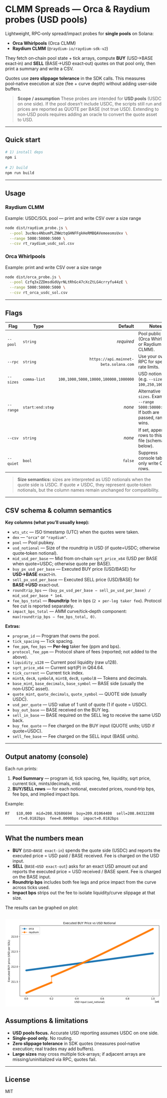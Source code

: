 
# CLMM Spreads — Orca & Raydium probes (USD pools)

Lightweight, RPC‑only spread/impact probes for **single pools** on Solana:

- **Orca Whirlpools** (Orca CLMM)
- **Raydium CLMM** (`@raydium-io/raydium-sdk-v2`)

They fetch on‑chain pool state + tick arrays, compute **BUY** (USD→BASE exact‑in) and **SELL** (BASE→USD exact‑out) quotes on that pool only, then print a summary and write a CSV.

Quotes use **zero slippage tolerance** in the SDK calls. This measures pool‑native execution at size (fee + curve depth) without adding user‑side buffers.

> **Scope / assumption**
> These probes are intended for **USD pools** (USDC on one side). If the pool doesn’t include USDC, the scripts still run and prices are reported as QUOTE per BASE (not true USD). Extending to non‑USD pools requires adding an oracle to convert the quote asset to USD.

---

## Quick start

```bash
# 1) install deps
npm i

# 2) build
npm run build
```

---

## Usage

### Raydium CLMM

Example: USDC/SOL pool — print and write CSV over a size range

```bash
node dist/raydium_probe.js \
  --pool 3ucNos4NbumPLZNWztqGHNFFgkHeRMBQAVemeeomsUxv \
  --range 5000:50000:5000 \
  --csv rt_raydium_usdc_sol.csv
```

### Orca Whirlpools

Example: print and write CSV over a size range

```bash
node dist/orca_probe.js \
  --pool Czfq3xZZDmsdGdUyrNLtRhGc47cXcZtLG4crryfu44zE \
  --range 5000:50000:5000 \
  --csv rt_orca_usdc_sol.csv
```

---

## Flags

| Flag | Type | Default | Notes |
|---|---|---:|---|
| `--pool` | `string` | *required* | Pool public key (Orca Whirlpool or Raydium CLMM). |
| `--rpc` | `string` | `https://api.mainnet-beta.solana.com` | Use your own RPC for speed / rate limits. |
| `--sizes` | `comma-list` | `100,1000,5000,10000,100000,1000000` | USD notionals (e.g. `--sizes 100,250,1000`). |
| `--range` | `start:end:step` | *none* | Alternative to `--sizes`. Example: `--range 5000:50000:5000`. If both are passed, range wins. |
| `--csv` | `string` | *none* | If set, appends rows to this CSV file (schema below). |
| `--quiet` | `bool` | `false` | Suppress console table; only write CSV rows. |

> **Size semantics:** sizes are interpreted as USD notionals when the quote side is USDC. If quote ≠ USDC, they represent quote‑token notionals, but the column names remain unchanged for compatibility.

---

## CSV schema & column semantics

**Key columns (what you’ll usually keep):**
- `wts_utc` — ISO timestamp (UTC) when the quotes were taken.
- `dex` — `"orca"` or `"raydium"`.
- `pool` — Pool pubkey.
- `usd_notional` — Size of the roundtrip in USD (if quote=USDC; otherwise quote‑token notional).
- `mid_usd_per_base` — Mid from on‑chain `sqrt_price_x64` (USD per BASE when quote=USDC; otherwise quote per BASE).
- `buy_px_usd_per_base` — Executed BUY price (USD/BASE) for **USD→BASE** exact‑in.
- `sell_px_usd_per_base` — Executed SELL price (USD/BASE) for **BASE→USD** exact‑out.
- `roundtrip_bps` — `(buy_px_usd_per_base − sell_px_usd_per_base) / mid_usd_per_base * 1e4`.
- `fee_bps_total` — **Roundtrip** fee in bps (`2 × per‑leg taker fee`). Protocol fee cut is reported separately.
- `impact_bps_total` — AMM curve/tick‑depth component: `max(roundtrip_bps − fee_bps_total, 0)`.

**Extras:**
- `program_id` — Program that owns the pool.
- `tick_spacing` — Tick spacing.
- `fee_ppm`, `fee_bps` — **Per‑leg** taker fee (ppm and bps).
- `protocol_fee_ppm` — Protocol share of fees (reported; not added to the above).
- `liquidity_u128` — Current pool liquidity (raw u128).
- `sqrt_price_x64` — Current sqrt(P) in Q64.64.
- `tick_current` — Current tick index.
- `mintA`, `decA`, `symbolA`, `mintB`, `decB`, `symbolB` — Tokens and decimals.
- `base_mint`, `base_decimals`, `base_symbol` — BASE side (usually the non‑USDC asset).
- `quote_mint`, `quote_decimals`, `quote_symbol` — QUOTE side (usually USDC).
- `usd_per_quote` — USD value of 1 unit of quote (1 if quote = USDC).
- `buy_out_base` — BASE received on the BUY leg.
- `sell_in_base` — BASE required on the SELL leg to receive the same USD back.
- `buy_fee_quote` — Fee charged on the BUY input (QUOTE units; USD if quote=USDC).
- `sell_fee_base` — Fee charged on the SELL input (BASE units).

---

## Output anatomy (console)

Each run prints:

1) **Pool Summary** — program id, tick spacing, fee, liquidity, sqrt price, current tick, mints/decimals, mid.  
2) **BUY/SELL rows** — for each notional, executed prices, round‑trip bps, fee bps, and implied impact bps.

Example:
```
RT   $10,000  mid=208.92686694  buy=209.01064408  sell=208.84312288
      rt=8.0182bps  fee=8.0000bps  impact=0.0182bps
```

---

## What the numbers mean

- **BUY** (`USD→BASE exact‑in`) spends the quote side (USDC) and reports the executed price = USD paid / BASE received. Fee is charged on the USD input.
- **SELL** (`BASE→USD exact‑out`) asks for an exact USD amount out and reports the executed price = USD received / BASE spent. Fee is charged on the BASE input.
- **Roundtrip bps** includes both fee legs and price impact from the curve across ticks used.
- **Impact bps** strips out the fee to isolate liquidity/curve slippage at that size.

The results can be graphed on plot:

![Round-trip impact vs size](exec_price.png)
---

## Assumptions & limitations

- **USD pools focus.** Accurate USD reporting assumes USDC on one side.
- **Single‑pool only.** No routing.
- **Zero slippage tolerance** in SDK quotes (measures pool‑native execution; real trades may add buffers).
- **Large sizes** may cross multiple tick‑arrays; if adjacent arrays are missing/uninitialized via RPC, quotes fail.

---

## License

MIT
